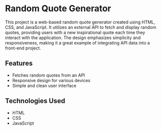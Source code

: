 # Random Quote Generator

This project is a web-based random quote generator created using HTML, CSS, and JavaScript. It utilizes an external API to fetch and display random quotes, providing users with a new inspirational quote each time they interact with the application. The design emphasizes simplicity and responsiveness, making it a great example of integrating API data into a front-end project.

## Features

- Fetches random quotes from an API
- Responsive design for various devices
- Simple and clean user interface

## Technologies Used

- HTML
- CSS
- JavaScript
